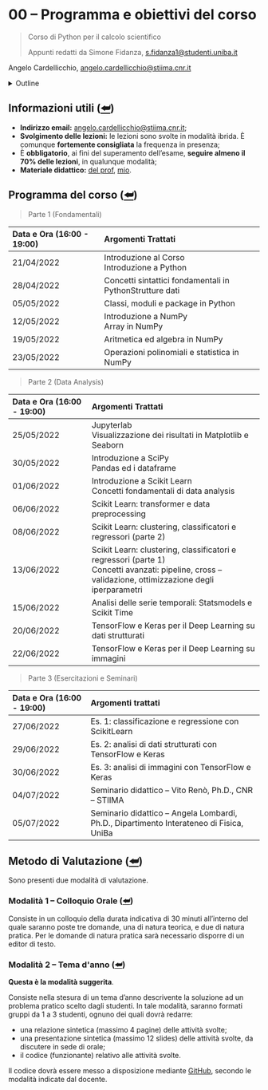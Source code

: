 # 00 – Programma e obiettivi del corso

> Corso di Python per il calcolo scientifico
>
> Appunti redatti da Simone Fidanza, s.fidanza1@studenti.uniba.it

Angelo Cardellicchio, angelo.cardellicchio@stiima.cnr.it

<details>
    <summary>Outline</summary>

<a name="top"></a>

<!-- TOC -->

1. [00 – Programma e obiettivi del corso](#00--programma-e-obiettivi-del-corso)
   1. [Informazioni utili (⮨)](#informazioni-utili-)
   2. [Programma del corso (⮨)](#programma-del-corso-)
   3. [Metodo di Valutazione (⮨)](#metodo-di-valutazione-)
      1. [Modalità $1$ – Colloquio Orale (⮨)](#modalità-1--colloquio-orale-)
      2. [Modalità $2$ – Tema d'anno (⮨)](#modalità-2--tema-danno-)

<!-- /TOC -->
</details>

## Informazioni utili ([⮨](#top))

- **Indirizzo email:** angelo.cardellicchio@stiima.cnr.it;
- **Svolgimento delle lezioni:** le lezioni sono svolte in modalità ibrida. È
  comunque **fortemente consigliata** la frequenza in presenza;
- È **obbligatorio**, ai fini del superamento dell’esame, **seguire almeno il
  $70\%$ delle lezioni**, in qualunque modalità;
- **Materiale didattico:** [del prof](https://python.angelocardellicchio.it),
  [mio](https://www.github.com/sRavioli/pythoncs).

## Programma del corso ([⮨](#top))

> Parte $1$ (Fondamentali)

<!-- markdownlint-disable MD013 -->

| Data e Ora ($16$:$00$ - $19$:$00$) | Argomenti Trattati                                       |
| :--------------------------------- | :------------------------------------------------------- |
| $21/04/2022$                       | Introduzione al Corso <br/>Introduzione a Python         |
| $28/04/2022$                       | Concetti sintattici fondamentali in PythonStrutture dati |
| $05/05/2022$                       | Classi, moduli e package in Python                       |
| $12/05/2022$                       | Introduzione a NumPy <br/> Array in NumPy                |
| $19/05/2022$                       | Aritmetica ed algebra in NumPy                           |
| $23/05/2022$                       | Operazioni polinomiali e statistica in NumPy             |

> Parte $2$ (Data Analysis)

| Data e Ora ($16$:$00$ - $19$:$00$) | Argomenti Trattati                                                                                                                                           |
| :--------------------------------- | :----------------------------------------------------------------------------------------------------------------------------------------------------------- |
| $25/05/2022$                       | Jupyterlab <br/> Visualizzazione dei risultati in Matplotlib e Seaborn                                                                                       |
| $30/05/2022$                       | Introduzione a SciPy <br/> Pandas ed i dataframe                                                                                                             |
| $01/06/2022$                       | Introduzione a Scikit Learn <br/> Concetti fondamentali di data analysis                                                                                     |
| $06/06/2022$                       | Scikit Learn: transformer e data preprocessing                                                                                                               |
| $08/06/2022$                       | Scikit Learn: clustering, classificatori e regressori (parte $2$)                                                                                            |
| $13/06/2022$                       | Scikit Learn: clustering, classificatori e regressori (parte $1$) <br/> Concetti avanzati: pipeline, cross – validazione, ottimizzazione degli iperparametri |
| $15/06/2022$                       | Analisi delle serie temporali: Statsmodels e Scikit Time                                                                                                     |
| $20/06/2022$                       | TensorFlow e Keras per il Deep Learning su dati strutturati                                                                                                  |
| $22/06/2022$                       | TensorFlow e Keras per il Deep Learning su immagini                                                                                                          |

> Parte $3$ (Esercitazioni e Seminari)

| Data e Ora ($16$:$00$ - $19$:$00$) | Argomenti trattati                                                                      |
| :--------------------------------- | :-------------------------------------------------------------------------------------- |
| $27/06/2022$                       | Es. $1$: classificazione e regressione con ScikitLearn                                  |
| $29/06/2022$                       | Es. $2$: analisi di dati strutturati con TensorFlow e Keras                             |
| $30/06/2022$                       | Es. $3$: analisi di immagini con TensorFlow e Keras                                     |
| $04/07/2022$                       | Seminario didattico – Vito Renò, Ph.D., CNR – STIIMA                                    |
| $05/07/2022$                       | Seminario didattico – Angela Lombardi, Ph.D., Dipartimento Interateneo di Fisica, UniBa |

<!-- markdown-lint enable MD013 -->

## Metodo di Valutazione ([⮨](#top))

Sono presenti due modalità di valutazione.

### Modalità $1$ – Colloquio Orale ([⮨](#top))

Consiste in un colloquio della durata indicativa di $30$ minuti all’interno del
quale saranno poste tre domande, una di natura teorica, e due di natura
pratica. Per le domande di natura pratica sarà necessario disporre di un
editor di testo.

### Modalità $2$ – Tema d'anno ([⮨](#top))

**Questa è la modalità suggerita**.

Consiste nella stesura di un tema d’anno descrivente la soluzione ad un
problema pratico scelto dagli studenti.
In tale modalità, saranno formati gruppi da $1$ a $3$ studenti, ognuno dei quali
dovrà redarre:

- una relazione sintetica (massimo $4$ pagine) delle attività svolte;
- una presentazione sintetica (massimo $12$ slides) delle attività svolte, da
  discutere in sede di orale;
- il codice (funzionante) relativo alle attività svolte.

Il codice dovrà essere messo a disposizione mediante
[GitHub](https://www.github.com/), secondo le modalità indicate dal docente.
